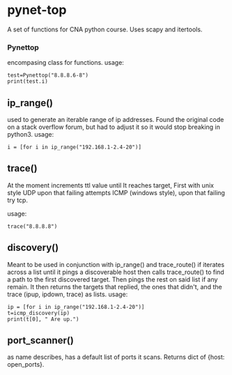 # pynet-top

A set of functions for CNA python course.
Uses scapy and itertools.

### Pynettop
encompasing class for functions.
usage:
```
test=Pynettop("8.8.8.6-8")
print(test.i)
```
## ip_range()
used to generate an iterable range of ip addresses. Found the original code on a stack overflow forum, but had to adjust it so it would stop breaking in python3.
usage:
```
i = [for i in ip_range("192.168.1-2.4-20")]
```


## trace()
At the moment increments ttl value until It reaches target, First with unix style UDP upon that failing attempts ICMP (windows style), upon that failing try tcp.

usage:
```
trace("8.8.8.8")
```

## discovery()

Meant to be used in conjunction with ip_range() and trace_route() if iterates across a list until it pings a discoverable host then calls trace_route() to find a path to the first discovered target. Then pings the rest on said list if any remain. It then returns the targets that replied, the ones that didn't, and the trace (ipup, ipdown, trace) as lists.
usage:
```
ip = [for i in ip_range("192.168.1-2.4-20")]
t=icmp_discovery(ip)
print(t[0], " Are up.")
```

## port_scanner()
as name describes, has a default list of ports it scans. Returns dict of {host: open_ports}.

